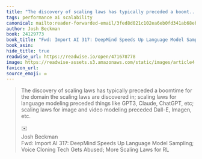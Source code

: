 ```yaml
---
title: "The discovery of scaling laws has typically preceded a boomt..."
tags: performance ai scalability
canonical: mailto:reader-forwarded-email/3fed8d021c102ea6eb0fd341ab68ebfd
author: Josh Beckman
book: 24129773
book_title: "Fwd: Import AI 317: DeepMind Speeds Up Language Model Sampling; Voice Cloning Tech Gets Abused; More Scaling Laws for RL"
book_asin: 
hide_title: true
readwise_url: https://readwise.io/open/471678778
image: https://readwise-assets.s3.amazonaws.com/static/images/article4.6bc1851654a0.png
favicon_url: 
source_emoji: ✉️
---
```


> The discovery of scaling laws has typically preceded a boomtime for the domain the scaling laws are discovered in; scaling laws for language modeling preceded things like GPT3, Claude, ChatGPT, etc; scaling laws for image and video modeling preceded Dall-E, Imagen, etc.
> <div class="quoteback-footer"><div class="quoteback-avatar"><span class="mini-emoji"> ✉️</span></div><div class="quoteback-metadata"><div class="metadata-inner"><span style="display:none">FROM:</span><div aria-label="Josh Beckman" class="quoteback-author"> Josh Beckman</div><div aria-label="Fwd: Import AI 317: DeepMind Speeds Up Language Model Sampling; Voice Cloning Tech Gets Abused; More Scaling Laws for RL" class="quoteback-title"> Fwd: Import AI 317: DeepMind Speeds Up Language Model Sampling; Voice Cloning Tech Gets Abused; More Scaling Laws for RL</div></div></div></div>